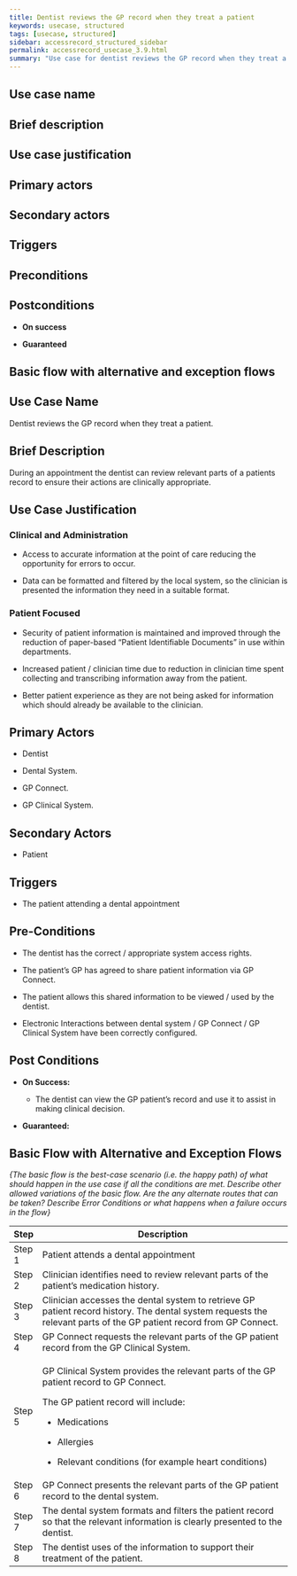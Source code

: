 ```yaml
---
title: Dentist reviews the GP record when they treat a patient
keywords: usecase, structured
tags: [usecase, structured] 
sidebar: accessrecord_structured_sidebar
permalink: accessrecord_usecase_3.9.html
summary: "Use case for dentist reviews the GP record when they treat a patient"
---
```


## Use case name


## Brief description


## Use case justification


## Primary actors


## Secondary actors


## Triggers


## Preconditions


## Postconditions

-   **On success**

-   **Guaranteed**


## Basic flow with alternative and exception flows






## Use Case Name

Dentist reviews the GP record when they treat a patient.

## Brief Description

During an appointment the dentist can review relevant parts of a
patients record to ensure their actions are clinically appropriate.

## Use Case Justification

### Clinical and Administration

-   Access to accurate information at the point of care reducing the
    opportunity for errors to occur.

-   Data can be formatted and filtered by the local system, so the
    clinician is presented the information they need in a suitable
    format.

### Patient Focused

-   Security of patient information is maintained and improved through
    the reduction of paper-based “Patient Identifiable Documents” in use
    within departments.

-   Increased patient / clinician time due to reduction in clinician
    time spent collecting and transcribing information away from the
    patient.

-   Better patient experience as they are not being asked for
    information which should already be available to the clinician.

## Primary Actors

- Dentist

- Dental System.

- GP Connect.

- GP Clinical System.

## Secondary Actors

- Patient

## Triggers

- The patient attending a dental appointment

## Pre-Conditions

-   The dentist has the correct / appropriate system access rights.

-   The patient’s GP has agreed to share patient information via GP
    Connect.

-   The patient allows this shared information to be viewed / used by
    the dentist.

-   Electronic Interactions between dental system / GP Connect / GP
    Clinical System have been correctly configured.

## Post Conditions

-   **On Success:**

    -   The dentist can view the GP patient’s record and use it to
        assist in making clinical decision.

-   **Guaranteed:**

## Basic Flow with Alternative and Exception Flows

*{The basic flow is the best-case scenario (i.e. the happy path) of what
should happen in the use case if all the conditions are met. Describe
other allowed variations of the basic flow. Are the any alternate routes
that can be taken? Describe Error Conditions or what happens when a
failure occurs in the flow}*

<table>
<thead>
<tr class="header">
<th style="width:10%">Step</th>
<th>Description</th>
</tr>
</thead>
<tbody>
<tr class="odd">
<td>Step 1</td>
<td>Patient attends a dental appointment</td>
</tr>
<tr class="even">
<td>Step 2</td>
<td>Clinician identifies need to review relevant parts of the patient’s medication history.</td>
</tr>
<tr class="odd">
<td>Step 3</td>
<td>Clinician accesses the dental system to retrieve GP patient record history. The dental system requests the relevant parts of the GP patient record from GP Connect.</td>
</tr>
<tr class="even">
<td>Step 4</td>
<td>GP Connect requests the relevant parts of the GP patient record from the GP Clinical System.</td>
</tr>
<tr class="odd">
<td>Step 5</td>
<td><p>GP Clinical System provides the relevant parts of the GP patient record to GP Connect.</p>
<p>The GP patient record will include:</p>
<ul>
<li><p>Medications</p></li>
<li><p>Allergies</p></li>
<li><p>Relevant conditions (for example heart conditions)</p></li>
</ul></td>
</tr>
<tr class="even">
<td>Step 6</td>
<td>GP Connect presents the relevant parts of the GP patient record to the dental system.</td>
</tr>
<tr class="odd">
<td>Step 7</td>
<td>The dental system formats and filters the patient record so that the relevant information is clearly presented to the dentist.</td>
</tr>
<tr class="even">
<td>Step 8</td>
<td>The dentist uses of the information to support their treatment of the patient.</td>
</tr>
</tbody>
</table>
